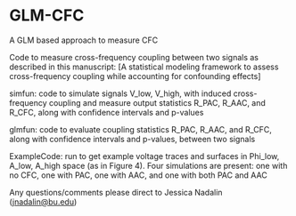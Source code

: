 # GLM-CFC
A GLM based approach to measure CFC

Code to measure cross-frequency coupling between two signals as described in this manuscript: [A statistical modeling framework to assess cross-frequency coupling while accounting for confounding effects]

simfun: code to simulate signals V_low, V_high, with induced cross-frequency coupling and measure output statistics R_PAC, R_AAC, and R_CFC, along with confidence intervals and p-values

glmfun: code to evaluate coupling statistics R_PAC, R_AAC, and R_CFC, along with confidence intervals and p-values, between two signals

ExampleCode: run to get example voltage traces and surfaces in Phi_low, A_low, A_high space (as in Figure 4). Four simulations are present: one with no CFC, one with PAC, one with AAC, and one with both PAC and AAC

Any questions/comments please direct to Jessica Nadalin (jnadalin@bu.edu)
